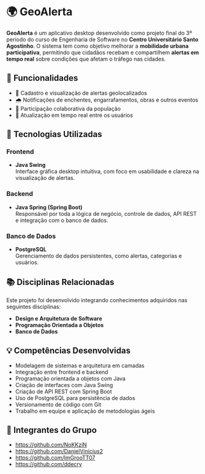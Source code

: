 # 🌍 GeoAlerta

**GeoAlerta** é um aplicativo desktop desenvolvido como projeto final do 3º período do curso de Engenharia de Software no **Centro Universitário Santo Agostinho**. O sistema tem como objetivo melhorar a **mobilidade urbana participativa**, permitindo que cidadãos recebam e compartilhem **alertas em tempo real** sobre condições que afetam o tráfego nas cidades.

## 🚦 Funcionalidades

- 📍 Cadastro e visualização de alertas geolocalizados
- 🌧️ Notificações de enchentes, engarrafamentos, obras e outros eventos
- 👥 Participação colaborativa da população
- 🔄 Atualização em tempo real entre os usuários

## 🧱 Tecnologias Utilizadas

### Frontend
- **Java Swing**  
Interface gráfica desktop intuitiva, com foco em usabilidade e clareza na visualização de alertas.

### Backend
- **Java Spring (Spring Boot)**  
Responsável por toda a lógica de negócio, controle de dados, API REST e integração com o banco de dados.

### Banco de Dados
- **PostgreSQL**  
Gerenciamento de dados persistentes, como alertas, categorias e usuários.

## 📚 Disciplinas Relacionadas

Este projeto foi desenvolvido integrando conhecimentos adquiridos nas seguintes disciplinas:

- **Design e Arquitetura de Software**  
- **Programação Orientada a Objetos**  
- **Banco de Dados**

## 💡 Competências Desenvolvidas

- Modelagem de sistemas e arquitetura em camadas  
- Integração entre frontend e backend  
- Programação orientada a objetos com Java  
- Criação de interfaces com Java Swing  
- Criação de API REST com Spring Boot  
- Uso de PostgreSQL para persistência de dados  
- Versionamento de código com Git  
- Trabalho em equipe e aplicação de metodologias ágeis

## 👥 Integrantes do Grupo

- https://github.com/NoKKziN
- https://github.com/DanielVinicius2
- https://github.com/ImGrooTT07
- https://github.com/ddecry

